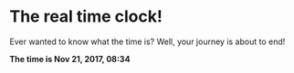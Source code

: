 # The real time clock!

Ever wanted to know what the time is? Well, your journey is about to end!

**The time is Nov 21, 2017, 08:34**